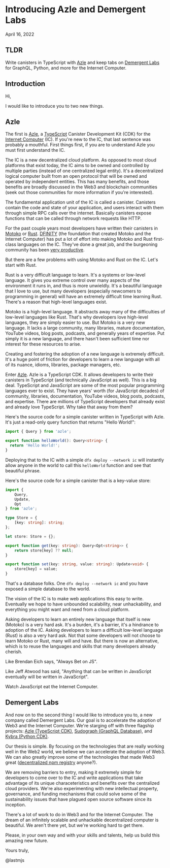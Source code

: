 # Introducing Azle and Demergent Labs

April 16, 2022

## TLDR

Write canisters in TypeScript with [Azle](https://github.com/demergent-labs/azle) and keep tabs on [Demergent Labs](https://github.com/demergent-labs) for GraphQL, Python, and more for the Internet Computer.

## Introduction

Hi,

I would like to introduce you to two new things.

## Azle

The first is [Azle](https://github.com/demergent-labs/azle), a [TypeScript](https://www.typescriptlang.org/) Canister Development Kit (CDK) for the [Internet Computer](https://internetcomputer.org/) (IC). If you're new to the IC, that last sentence was probably a mouthful. First things first, if you are to understand Azle you must first understand the IC.

The IC is a new decentralized cloud platform. As opposed to most cloud platforms that exist today, the IC aims to be owned and controlled by multiple parties (instead of one centralized legal entity). It's a decentralized logical computer built from an open protocol that will be owned and operated by independent entities. This has many benefits, and those benefits are broadly discussed in the Web3 and blockchain communities (seek out those communities for more information if you're interested).

The fundamental application unit of the IC is called a canister. Canisters contain the code and state of your application, and users interact with them through simple RPC calls over the internet. Basically canisters expose functions that can be called through network requests like HTTP.

For the past couple years most developers have written their canisters in [Motoko](https://smartcontracts.org/docs/language-guide/motoko.html) or [Rust](https://www.rust-lang.org/). [DFINITY](https://dfinity.org/) (the foundation that created Motoko and the Internet Computer) has put a lot of effort into making Motoko and Rust first-class languages on the IC. They've done a great job, and the burgeoning community has been [very productive](https://n7ib3-4qaaa-aaaai-qagnq-cai.raw.ic0.app/#/).

But there are a few problems with using Motoko and Rust on the IC. Let's start with Rust.

Rust is a very difficult language to learn. It's a systems or low-level language. It gives you extreme control over many aspects of the environment it runs in, and thus is more unwieldly. It's a beautiful language that I love to use, but many developers (especially newcomers to programming in general) will have an extremely difficult time learning Rust. There's a reason that high-level languages exist.

Motoko is a high-level language. It abstracts away many of the difficulties of low-level languages like Rust. That's why developers love high-level languages, they are simply easier to use. But Motoko is a very new language. It lacks a large community, many libraries, mature documentation, YouTube videos, blog posts, podcasts, and generally years of expertise. Put simply it is a new language, and there hasn't been sufficient time nor interest for these resources to arise.

Creating and fostering the adoption of a new language is extremely difficult. It's a huge point of friction for developers to learn a new language with all of its nuance, idioms, libraries, package managers, etc.

Enter [Azle](https://github.com/demergent-labs/azle). Azle is a TypeScript CDK. It allows developers to write their canisters in TypeScript (and technically JavaScript as well). This is a big deal. TypeScript and JavaScript are some of the most popular programming languages ever to exist. They have years' worth (for JavaScript decades) of community, libraries, documentation, YouTube videos, blog posts, podcasts, and expertise. There are millions of TypeScript developers that already exist and already love TypeScript. Why take that away from them?

Here's the source code for a simple canister written in TypeScript with Azle. It's just a read-only query function that returns "Hello World!":

```typescript
import { Query } from 'azle';

export function helloWorld(): Query<string> {
  return 'Hello World!';
}
```

Deploying that to the IC with a simple `dfx deploy --network ic` will instantly allow anyone in the world to call this `helloWorld` function and see that beautiful phrase.

Here's the source code for a simple canister that is a key-value store:

```typescript
import {
    Query,
    Update,
    Opt
} from 'azle';

type Store = {
    [key: string]: string;
};

let store: Store = {};

export function get(key: string): Query<Opt<string>> {
    return store[key] ?? null;
}

export function set(key: string, value: string): Update<void> {
    store[key] = value;
}
```

That's a database folks. One `dfx deploy --network ic` and you have exposed a simple database to the world.

The vision of the IC is to make web applications this easy to write. Eventually we hope to have unbounded scalability, near unhackability, and everything you might want and need from a cloud platform.

Asking developers to learn an entirely new language that itself is new (Motoko) is a very hard ask. It's a burden, it's a barrier, it's a hindrance to adoption of the IC. Asking developers to learn a difficult low-level language (Rust) is also a very hard ask. Not that some developers will not choose to learn Motoko or Rust, many will and have. But there is now an alternative, which is to reuse the languages and skills that many developers already cherish.

Like Brendan Eich says, "Always Bet on JS". 

Like Jeff Atwood has said, "Anything that can be written in JavaScript eventually will be written in JavaScript".

Watch JavaScript eat the Internet Computer.

## Demergent Labs

And now on to the second thing I would like to introduce you to, a new company called Demergent Labs. Our goal is to accelerate the adoption of Web3 and the Internet Computer. We're starging off with three flagship projects: [Azle (TypeScript CDK)](https://github.com/demergent-labs/azle), [Sudograph (GraphQL Database)](https://github.com/sudograph/sudograph), and [Kybra (Python CDK)](https://github.com/demergent-labs/kybra).

Our thesis is simple. By focusing on the technologies that are really working well in the Web2 world, we believe we can accelerate the adoption of Web3. We can also greatly improve some of the technologies that made Web3 great ([decentralized npm registry](https://github.com/demergent-labs/deregistry) anyone?).

We are removing barriers to entry, making it extremely simple for developers to come over to the IC and write applications that take advantage of its unique characeteristics and benefits over the centralized cloud providers. We're also experimenting with new intellectual property, governance, and funding mechanisms that could solve some of the sustainability issues that have plagued open source software since its inception.

There's a lot of work to do in Web3 and for the Internet Computer. The dream of an infinitely scalable and unhackable decentralized computer is beautiful. We aren't there yet, but we're working hard to get there.

Please, in your own way and with your skills and talents, help us build this amazing new future.

Yours truly,

@lastmjs
